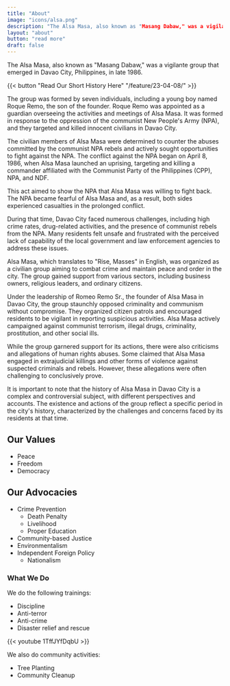 ```yaml
---
title: "About"
image: "icons/alsa.png"
description: "The Alsa Masa, also known as "Masang Dabaw," was a vigilante group that emerged in Davao City, Philippines, in the 1986"
layout: "about"
button: "read more"
draft: false
---
```




<!-- Alsa-Masa is a non-orofit organization `NO-2209-WAS-0438`. -->


The Alsa Masa, also known as "Masang Dabaw," was a vigilante group that emerged in Davao City, Philippines, in late 1986. 

{{< button "Read Our Short History Here" "/feature/23-04-08/" >}}

The group was formed by seven individuals, including a young boy named Roque Remo, the son of the founder. Roque Remo was appointed as a guardian overseeing the activities and meetings of Alsa Masa. It was formed in response to the oppression of the communist New People's Army (NPA), and they targeted and killed innocent civilians in Davao City.

The civilian members of Alsa Masa were determined to counter the abuses committed by the communist NPA rebels and actively sought opportunities to fight against the NPA. The conflict against the NPA began on April 8, 1986, when Alsa Masa launched an uprising, targeting and killing a commander affiliated with the Communist Party of the Philippines (CPP), NPA, and NDF. 

This act aimed to show the NPA that Alsa Masa was willing to fight back. The NPA became fearful of Alsa Masa and, as a result, both sides experienced casualties in the prolonged conflict.

During that time, Davao City faced numerous challenges, including high crime rates, drug-related activities, and the presence of communist rebels from the NPA. Many residents felt unsafe and frustrated with the perceived lack of capability of the local government and law enforcement agencies to address these issues.

Alsa Masa, which translates to "Rise, Masses" in English, was organized as a civilian group aiming to combat crime and maintain peace and order in the city. The group gained support from various sectors, including business owners, religious leaders, and ordinary citizens.

Under the leadership of Romeo Remo Sr., the founder of Alsa Masa in Davao City, the group staunchly opposed criminality and communism without compromise. They organized citizen patrols and encouraged residents to be vigilant in reporting suspicious activities. Alsa Masa actively campaigned against communist terrorism, illegal drugs, criminality, prostitution, and other social ills.

While the group garnered support for its actions, there were also criticisms and allegations of human rights abuses. Some claimed that Alsa Masa engaged in extrajudicial killings and other forms of violence against suspected criminals and rebels. However, these allegations were often challenging to conclusively prove.

It is important to note that the history of Alsa Masa in Davao City is a complex and controversial subject, with different perspectives and accounts. The existence and actions of the group reflect a specific period in the city's history, characterized by the challenges and concerns faced by its residents at that time.

## Our Values

* Peace
* Freedom
* Democracy


## Our Advocacies

* Crime Prevention
  * Death Penalty
  * Livelihood
  * Proper Education
* Community-based Justice
* Environmentalism
* Independent Foreign Policy
  * Nationalism

  

### What We Do

We do the following trainings:

  * Discipline
  * Anti-terror
  * Anti-crime
  * Disaster relief and rescue

{{< youtube 1TffJYfDqbU >}}

We also do community activities:

* Tree Planting
* Community Cleanup 
